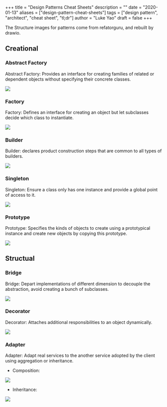 +++
title = "Design Patterns Cheat Sheets"
description = ""
date = "2020-01-13"
aliases = ["design-pattern-cheat-sheets"]
tags = ["design pattern", "architect", "cheat sheet", "tl;dr"]
author = "Luke Yao"
draft = false
+++

The Structure images for patterns come from refatorguru, and rebuilt by drawio.

## Creational

### Abstract Factory

Abstract Factory: Provides an interface for creating families of related or dependent objects without specifying their concrete classes.

![](/image/AbcFactory.svg)

### Factory

Factory: Defines an interface for creating an object but let subclasses decide which class to instantiate.

![](/image/Factory.svg)

### Builder

Builder: declares product construction steps that are common to all types of builders.

![](/image/Builder.svg)

### Singleton

Singleton: Ensure a class only has one instance and provide a global point of access to it.

![](/image/Singleton.svg)

### Prototype

Prototype: Specifies the kinds of objects to create using a prototypical instance and create new objects by copying this prototype.

![](/image/Prototype.svg)

## Structual

### Bridge

Bridge: Depart implementations of different dimension to decouple the abstraction, avoid creating a bunch of subclasses.

![](/image/Bridge.svg)

### Decorator

Decorator: Attaches additional responsibilities to an object dynamically.

![](/image/Decorator.svg)

### Adapter

Adapter: Adapt real services to the another service adopted by the client using aggregation or inheritance.

- Composition:

![](/image/Adapter-Composition.svg)

- Inheritance:

![](/image/Adapter-Inheritance.svg)

